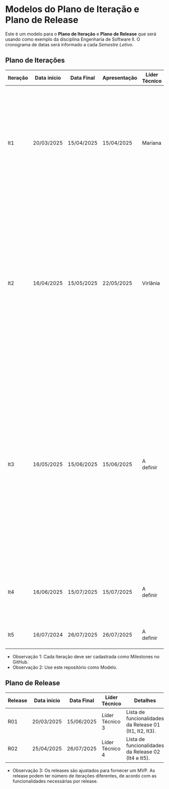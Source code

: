 # Modelos do Plano de Iteração e Plano de Release

Este é um modelo para o **Plano de Iteração** e **Plano de Release** que será usando como exemplo da disciplina Engenharia de Software II. O cronograma de datas será informado a cada *Semestre Letivo*.

## Plano de Iterações

Iteração | Data início | Data Final | Apresentação | Líder Técnico   | Detalhes
-------- | ----------- | ---------- | ------------ | -------   | -------
It1      |   20/03/2025  | 15/04/2025 | 15/04/2025   | Mariana | Criar Documento de Visão, Modelo Conceitual, Lista de User Stories, Plano de Iteração e Plano de Release, Detalhar User Stories para a Iteração 2, Implementar User Stories (US03 - Manter Serviço).
It2      |   16/04/2025  | 15/05/2025 | 22/05/2025   | Virlânia | Detalhar User Stories (US01 - Manter Aluno, US02 - Manter Funcionário, US03 - Manter Serviço e US04 - Registrar Aula), Implementar User Stories (US01 - Manter Aluno, US02 - Manter Funcionário, US07 - Cadastrar Plano), Testar User Stories (US03 - Manter Serviço).
It3      | 16/05/2025  | 15/06/2025 | 15/06/2025   | A definir | Detalhar User Stories (US05 - Agendamento, US06 - Registrar pagamento e US07 - Cadastrar Plano), Implementar User Stories (US04 - Registrar Aula, US05 - Agendamento, US06 - Registrar pagamento), Testar User Stories (US01 - Manter Aluno, US02 - Manter Funcionário, US03 - Manter Serviço, US07 - Cadastrar Plano), Deploy da Iteração.
It4      | 16/06/2025  | 15/07/2025 | 15/07/2025   | A definir | Detalhar User Stories (a definir), Implementar User Stories (), Testar User Stories (), Deploy da Iteração.
It5      | 16/07/2024  | 26/07/2025 | 26/07/2025  | A definir | Correções de Bugs, Testes, e Entrega do Projeto.


* Observação 1: Cada Iteração deve ser cadastrada como Milestones no GitHub.
* Observação 2: Use este repositório como Modelo.

## Plano de Release

Release | Data início | Data Final | Líder Técnico   | Detalhes
------- | ----------- | ---------- | --------- | --------
R01     | 20/03/2025  | 15/06/2025 | Líder Técnico 3 | Lista de funcionalidades da Release 01 (It1, It2, It3).
R02     | 25/04/2025  | 26/07/2025 | Líder Técnico 4 | Lista de funcionalidades da Release 02 (It4 e It5).

* Observação 3: Os releases são ajustados para fornecer um MVP. As release podem ter número de iterações diferentes, de acordo com as funcionalidades necessárias por release.
